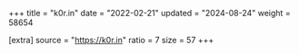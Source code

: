 +++
title = "k0r.in"
date = "2022-02-21"
updated = "2024-08-24"
weight = 58654

[extra]
source = "https://k0r.in"
ratio = 7
size = 57
+++
